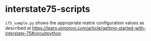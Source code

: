 # interstate75-scripts

`i75_sample.py` shows the appropriate matrix configuration values as described at <https://learn.pimoroni.com/article/getting-started-with-interstate-75#circuitpython>
